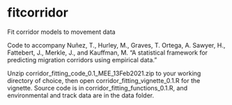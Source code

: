 # fitcorridor
Fit corridor models to movement data

Code to accompany Nuñez, T., Hurley, M., Graves, T. Ortega, A. Sawyer, H., Fattebert, J., Merkle, J., and Kauffman, M.
“A statistical framework for predicting migration corridors using empirical data.”

Unzip corridor_fitting_code_0.1_MEE_13Feb2021.zip to your working directory of choice, then open corridor_fitting_vignette_0.1.R for the vignette. Source code is in corridor_fitting_functions_0.1.R, and environmental and track data are in the data folder. 
